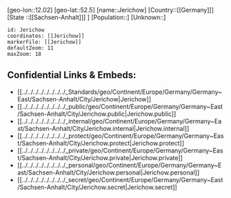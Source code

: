 ﻿---
location: [52.5,12.02]
mapzoom: [7,12] 
mapmarker: city 
type: City
tags:
- geo/City


SpocWebEntityId: 31189
isDeleted: false
confidential: public

---
[geo-lon::12.02]
[geo-lat::52.5]
[name::Jerichow]
[Country::[[Germany]]]
[State ::[[Sachsen-Anhalt]]] ]
[Population::]
[Unknown::]


```leaflet
id: Jerichow
coordinates: [[Jerichow]]
markerFile: [[Jerichow]]
defaultZoom: 11 
maxZoom: 18
```


## Confidential Links & Embeds: 
- [[../../../../../../../../_Standards/geo/Continent/Europe/Germany/Germany~East/Sachsen-Anhalt/City/Jerichow|Jerichow]] 
- [[../../../../../../../../_public/geo/Continent/Europe/Germany/Germany~East/Sachsen-Anhalt/City/Jerichow.public|Jerichow.public]] 
- [[../../../../../../../../_internal/geo/Continent/Europe/Germany/Germany~East/Sachsen-Anhalt/City/Jerichow.internal|Jerichow.internal]] 
- [[../../../../../../../../_protect/geo/Continent/Europe/Germany/Germany~East/Sachsen-Anhalt/City/Jerichow.protect|Jerichow.protect]] 
- [[../../../../../../../../_private/geo/Continent/Europe/Germany/Germany~East/Sachsen-Anhalt/City/Jerichow.private|Jerichow.private]] 
- [[../../../../../../../../_personal/geo/Continent/Europe/Germany/Germany~East/Sachsen-Anhalt/City/Jerichow.personal|Jerichow.personal]] 
- [[../../../../../../../../_secret/geo/Continent/Europe/Germany/Germany~East/Sachsen-Anhalt/City/Jerichow.secret|Jerichow.secret]] 
